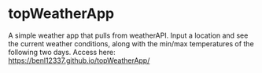# topWeatherApp
A simple weather app that pulls from weatherAPI. Input a location and see the current weather conditions, along with the min/max temperatures of the following two days. Access here: https://benl12337.github.io/topWeatherApp/

